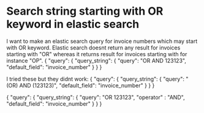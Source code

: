 
# Search string starting with OR keyword in elastic search

I want to make an elastic search query for invoice numbers which may start with OR keyword. Elastic search doesnt return any result for invoices starting with "OR" whereas it returns result for invoices starting with for instance "OP".
{
  "query": {
    "query_string": {
      "query": "OR AND 123123",
      "default_field": "invoice_number"
    }
  }
}

I tried these but they didnt work:
{
  "query": {
    "query_string": {
      "query": "(OR) AND (123123)",
      "default_field": "invoice_number"
    }
  }
}

{
  "query": {
    "query_string": {
      "query": "OR 123123",
      "operator" : "AND",
      "default_field": "invoice_number"
    }
  }
}


        